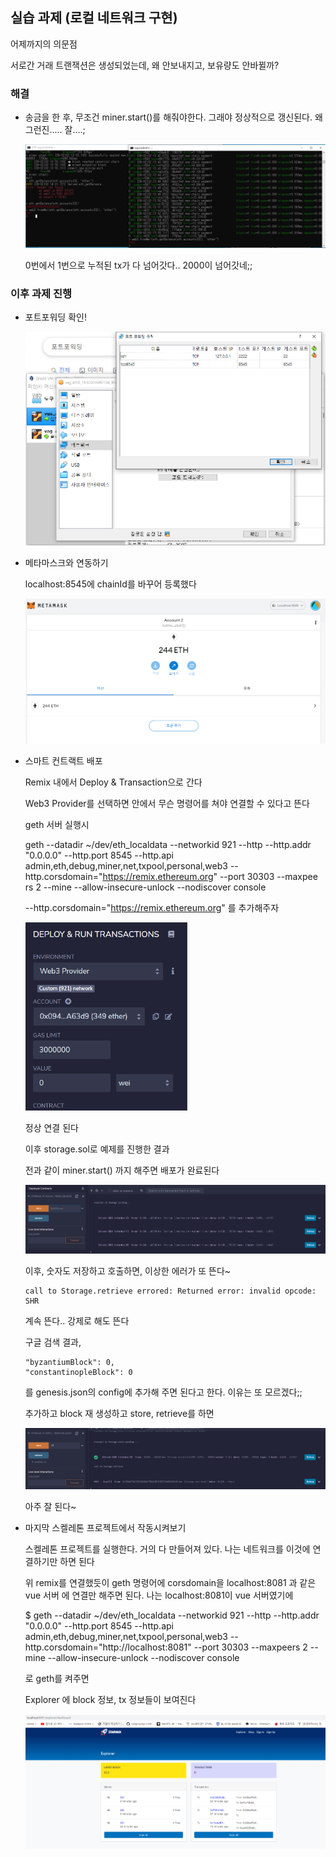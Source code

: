 ## 실습 과제 (로컬 네트워크 구현)

어제까지의 의문점

서로간 거래 트랜잭션은 생성되었는데, 왜 안보내지고, 보유량도 안바뀔까?

### 해결

- 송금을 한 후, 무조건 miner.start()를 해줘야한다. 그래야 정상적으로 갱신된다. 왜그런진..... 잘....;

  ![image-20210902112015133](2021-09-02[PJT2_SUB1].assets/image-20210902112015133.png)

  0번에서 1번으로 누적된 tx가 다 넘어갓다.. 2000이 넘어갓네;;



### 이후 과제 진행

- 포트포워딩 확인!

  <img src="2021-09-02[PJT2_SUB1].assets/image-20210902112624126.png" alt="image-20210902112624126" style="zoom:67%;" />



- 메타마스크와 연동하기

  localhost:8545에 chainId를 바꾸어 등록했다

  ![image-20210902133129555](2021-09-02[PJT2_SUB1].assets/image-20210902133129555.png)



- 스마트 컨트랙트 배포

  Remix 내에서 Deploy & Transaction으로 간다

  Web3 Provider를 선택하면 안에서 무슨 명령어를 쳐야 연결할 수 있다고 뜬다

  geth 서버 실행시 

  geth --datadir ~/dev/eth_localdata --networkid 921 --http --http.addr "0.0.0.0" --http.port 8545 --http.api admin,eth,debug,miner,net,txpool,personal,web3 --http.corsdomain="https://remix.ethereum.org"  --port 30303 --maxpee
  rs 2 --mine --allow-insecure-unlock --nodiscover console

  --http.corsdomain="https://remix.ethereum.org" 를 추가해주자

  <img src="2021-09-02[PJT2_SUB1].assets/image-20210902134900906.png" alt="image-20210902134900906" style="zoom:67%;" />

  정상 연결 된다

  이후 storage.sol로 예제를 진행한 결과

  전과 같이 miner.start() 까지 해주면 배포가 완료된다

  <img src="2021-09-02[PJT2_SUB1].assets/image-20210902135020413.png" alt="image-20210902135020413" style="zoom:67%;" />

  이후, 숫자도 저장하고 호출하면, 이상한 에러가 또 뜬다~

  ```
  call to Storage.retrieve errored: Returned error: invalid opcode: SHR
  ```

  계속 뜬다.. 강제로 해도 뜬다

  구글 검색 결과, 

  ```
  "byzantiumBlock": 0,
  "constantinopleBlock": 0
  ```

  를 genesis.json의 config에 추가해 주면 된다고 한다. 이유는 또 모르겠다;;

  추가하고 block 재 생성하고 store, retrieve를 하면  

  <img src="2021-09-02[PJT2_SUB1].assets/image-20210902141752409.png" alt="image-20210902141752409" style="zoom:67%;" />

  아주 잘 된다~

- 마지막 스켈레톤 프로젝트에서 작동시켜보기

  스켈레톤 프로젝트를 실행한다. 거의 다 만들어져 있다. 나는 네트워크를 이것에 연결하기만 하면 된다

  위 remix를 연결했듯이 geth 명령어에 corsdomain을 localhost:8081 과 같은 vue 서버 에 연결만 해주면 된다. 나는 localhost:8081이 vue 서버였기에

  $ geth --datadir ~/dev/eth_localdata --networkid 921 --http --http.addr "0.0.0.0" --http.port 8545 --http.api admin,eth,debug,miner,net,txpool,personal,web3 --http.corsdomain="http://localhost:8081"  --port 30303 --maxpeers 2
  --mine --allow-insecure-unlock --nodiscover console

  로 geth를 켜주면

  Explorer 에 block 정보, tx 정보들이 보여진다

  ![image-20210902151839347](2021-09-02[PJT2_SUB1].assets/image-20210902151839347.png)


